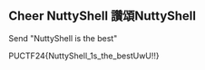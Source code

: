 ## Cheer NuttyShell 讚頌NuttyShell

Send "NuttyShell is the best"

PUCTF24{NuttyShell_1s_the_bestUwU!!} 